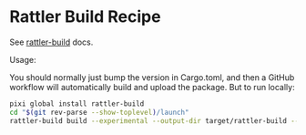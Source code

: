 # Rattler Build Recipe

See [rattler-build](https://prefix-dev.github.io/rattler-build/latest/) docs.

Usage:

You should normally just bump the version in Cargo.toml, and then a GitHub workflow
will automatically build and upload the package.
But to run locally:

```sh
pixi global install rattler-build
cd "$(git rev-parse --show-toplevel)/launch"
rattler-build build --experimental --output-dir target/rattler-build --recipe rattler-build-recipe/recipe.yaml
```
